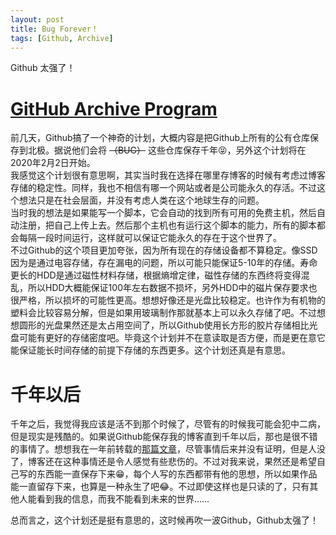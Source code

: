 ```yaml
---
layout: post
title: Bug Forever！
tags: [Github, Archive]
---
```

  Github 太强了！<!--more-->

# [GitHub Archive Program](https://archiveprogram.github.com/)
  前几天，Github搞了一个神奇的计划，大概内容是把Github上所有的公有仓库保存到北极。据说他们会将 ~~（BUG）~~ 这些仓库保存千年😝，另外这个计划将在2020年2月2日开始。   
  我感觉这个计划很有意思啊，其实当时我在选择在哪里存博客的时候有考虑过博客存储的稳定性。同样，我也不相信有哪一个网站或者是公司能永久的存活。不过这个想法只是在社会层面，并没有考虑人类在这个地球生存的问题。   
  当时我的想法是如果能写一个脚本，它会自动的找到所有可用的免费主机，然后自动注册，把自己上传上去。然后那个主机也有运行这个脚本的能力，所有的脚本都会每隔一段时间运行，这样就可以保证它能永久的存在于这个世界了。   
  不过Github的这个项目更加夸张，因为所有现在的存储设备都不算稳定。像SSD因为是通过电容存储，存在漏电的问题，所以可能只能保证5-10年的存储。寿命更长的HDD是通过磁性材料存储，根据熵增定律，磁性存储的东西终将变得混乱，所以HDD大概能保证100年左右数据不损坏，另外HDD中的磁片保存要求也很严格，所以损坏的可能性更高。想想好像还是光盘比较稳定。也许作为有机物的塑料会比较容易分解，但是如果用玻璃制作那就基本上可以永久存储了吧。不过想想圆形的光盘果然还是太占用空间了，所以Github使用长方形的胶片存储相比光盘可能有更好的存储密度吧。毕竟这个计划并不在意读取是否方便，而是更在意它能保证能长时间存储的前提下存储的东西更多。这个计划还真是有意思。
# 千年以后
  千年之后，我觉得我应该是活不到那个时候了，尽管有的时候我可能会犯中二病，但是现实是残酷的。如果说Github能保存我的博客直到千年以后，那也是很不错的事情了。想想我在一年前转载的[那篇文章](/2018/03/26/neko.html)，尽管事情后来并没有证明，但是人没了，博客还在这种事情还是令人感觉有些悲伤的。不过对我来说，果然还是希望自己写的东西能一直保存下来😁，每个人写的东西都带有他的思想，所以如果作品能一直留存下来，也算是一种永生了吧😂。不过即使这样也是只读的了，只有其他人能看到我的信息，而我不能看到未来的世界……   
   
  总而言之，这个计划还是挺有意思的，这时候再吹一波Github，Github太强了！
